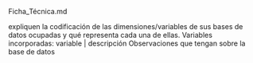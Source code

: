 Ficha_Técnica.md

expliquen la codificación de las dimensiones/variables de sus bases de datos ocupadas y qué representa cada una de ellas.
Variables incorporadas: variable | descripción
Observaciones que tengan sobre la base de datos